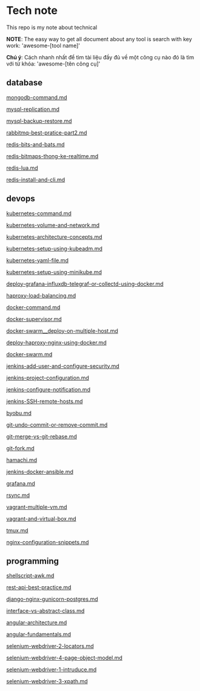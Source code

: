 # Tech note

This repo is my note about technical

**NOTE**: The easy way to get all document about any tool is search with key work: 'awesome-[tool name]'

**Chú ý**: Cách nhanh nhất để tìm tài liệu đầy đủ về một công cụ nào đó là tìm với từ khóa: 'awesome-[tên công cụ]'

database
---

[mongodb-command.md](database/mongo/mongodb-command.md)

[mysql-replication.md](database/mysql/mysql-replication.md)

[mysql-backup-restore.md](database/mysql/mysql-backup-restore.md)

[rabbitmq-best-pratice-part2.md](database/rabbitmq/rabbitmq-best-pratice-part2.md)

[redis-bits-and-bats.md](database/redis/redis-bits-and-bats.md)

[redis-bitmaps-thong-ke-realtime.md](database/redis/redis-bitmaps-thong-ke-realtime.md)

[redis-lua.md](database/redis/redis-lua.md)

[redis-install-and-cli.md](database/redis/redis-install-and-cli.md)

devops
---

[kubernetes-command.md](devops/kubernetes/kubernetes-command.md)

[kubernetes-volume-and-network.md](devops/kubernetes/kubernetes-volume-and-network.md)

[kubernetes-architecture-concepts.md](devops/kubernetes/kubernetes-architecture-concepts.md)

[kubernetes-setup-using-kubeadm.md](devops/kubernetes/kubernetes-setup-using-kubeadm.md)

[kubernetes-yaml-file.md](devops/kubernetes/kubernetes-yaml-file.md)

[kubernetes-setup-using-minikube.md](devops/kubernetes/kubernetes-setup-using-minikube.md)

[deploy-grafana-influxdb-telegraf-or-collectd-using-docker.md](devops/monitor/deploy-grafana-influxdb-telegraf-or-collectd-using-docker.md)

[haproxy-load-balancing.md](devops/haproxy/haproxy-load-balancing.md)

[docker-command.md](devops/docker/docker-command.md)

[docker-supervisor.md](devops/docker/docker-supervisor.md)

[docker-swarm__deploy-on-multiple-host.md](devops/docker/docker-swarm__deploy-on-multiple-host.md)

[deploy-haproxy-nginx-using-docker.md](devops/docker/deploy-haproxy-nginx-using-docker.md)

[docker-swarm.md](devops/docker/docker-swarm.md)

[jenkins-add-user-and-configure-security.md](devops/jenkins/jenkins-add-user-and-configure-security.md)

[jenkins-project-configuration.md](devops/jenkins/jenkins-project-configuration.md)

[jenkins-configure-notification.md](devops/jenkins/jenkins-configure-notification.md)

[jenkins-SSH-remote-hosts.md](devops/jenkins/jenkins-SSH-remote-hosts.md)

[byobu.md](devops/byobu/byobu.md)

[git-undo-commit-or-remove-commit.md](devops/git/git-undo-commit-or-remove-commit.md)

[git-merge-vs-git-rebase.md](devops/git/git-merge-vs-git-rebase.md)

[git-fork.md](devops/git/git-fork.md)

[hamachi.md](devops/hamachi/hamachi.md)

[jenkins-docker-ansible.md](devops/ci-cd/jenkins-docker-ansible.md)

[grafana.md](devops/grafana/grafana.md)

[rsync.md](devops/rsync/rsync.md)

[vagrant-multiple-vm.md](devops/vagrant/vagrant-multiple-vm.md)

[vagrant-and-virtual-box.md](devops/vagrant/vagrant-and-virtual-box.md)

[tmux.md](devops/tmux/tmux.md)

[nginx-configuration-snippets.md](devops/nginx/nginx-configuration-snippets.md)

programming
---

[shellscript-awk.md](programming/shellscript/shellscript-awk.md)

[rest-api-best-practice.md](programming/rest-api/rest-api-best-practice.md)

[django-nginx-gunicorn-postgres.md](programming/django/django-nginx-gunicorn-postgres.md)

[interface-vs-abstract-class.md](programming/oop/interface-vs-abstract-class.md)

[angular-architecture.md](programming/angular/angular-architecture.md)

[angular-fundamentals.md](programming/angular/angular-fundamentals.md)

[selenium-webdriver-2-locators.md](programming/selenium/selenium-webdriver-2-locators.md)

[selenium-webdriver-4-page-object-model.md](programming/selenium/selenium-webdriver-4-page-object-model.md)

[selenium-webdriver-1-intruduce.md](programming/selenium/selenium-webdriver-1-intruduce.md)

[selenium-webdriver-3-xpath.md](programming/selenium/selenium-webdriver-3-xpath.md)

